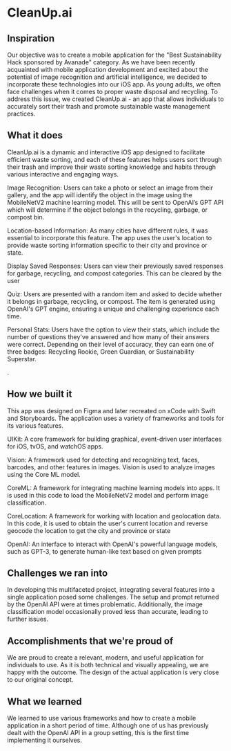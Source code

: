 # CleanUp.ai

## Inspiration
Our objective was to create a mobile application for the "Best Sustainability Hack sponsored by Avanade" category. As we have been recently acquainted with mobile application development and excited about the potential of image recognition and artificial intelligence, we decided to incorporate these technologies into our iOS app. As young adults, we often face challenges when it comes to proper waste disposal and recycling. To address this issue, we created CleanUp.ai - an app that allows individuals to accurately sort their trash and promote sustainable waste management practices.
 
## What it does

CleanUp.ai is a dynamic and interactive iOS app designed to facilitate efficient waste sorting, and each of these features helps users sort through their trash and improve their waste sorting knowledge and habits through various interactive and engaging ways.

Image Recognition: Users can take a photo or select an image from their gallery, and the app will identify the object in the image using the MobileNetV2 machine learning model. This will be sent to OpenAI’s GPT API which will determine if the object belongs in the recycling, garbage, or compost bin.

Location-based Information: As many cities have different rules, it was essential to incorporate this feature. The app uses the user's location to provide waste sorting information specific to their city and province or state.

Display Saved Responses: Users can view their previously saved responses for garbage, recycling, and compost categories. This can be cleared by the user

Quiz: Users are presented with a random item and asked to decide whether it belongs in garbage, recycling, or compost. The item is generated using OpenAI's GPT engine, ensuring a unique and challenging experience each time.

Personal Stats: Users have the option to view their stats, which include the number of questions they've answered and how many of their answers were correct. Depending on their level of accuracy, they can earn one of three badges: Recycling Rookie, Green Guardian, or Sustainability Superstar.

.


## How we built it

This app was designed on Figma and later recreated on xCode with Swift and Storyboards. The application uses a variety of frameworks and tools for its various features.

UIKit: A core framework for building graphical, event-driven user interfaces for iOS, tvOS, and watchOS apps.

Vision: A framework used for detecting and recognizing text, faces, barcodes, and other features in images. Vision is used to analyze images using the Core ML model.

CoreML: A framework for integrating machine learning models into apps. It is used in this code to load the MobileNetV2 model and perform image classification.

CoreLocation: A framework for working with location and geolocation data. In this code, it is used to obtain the user's current location and reverse geocode the location to get the city and province or state

OpenAI: An interface to interact with OpenAI's powerful language models, such as GPT-3, to generate human-like text based on given prompts

## Challenges we ran into

In developing this multifaceted project, integrating several features into a single application posed some challenges. The setup and prompt returned by the OpenAI API were at times problematic. Additionally, the image classification model occasionally proved less than accurate, leading to further issues.

## Accomplishments that we're proud of

We are proud to create a relevant, modern, and useful application for individuals to use. As it is both technical and visually appealing, we are happy with the outcome. The design of the actual application is very close to our original concept.

## What we learned

We learned to use various frameworks and how to create a mobile application in a short period of time. Although one of us has previously dealt with the OpenAI API in a group setting, this is the first time implementing it ourselves. 

